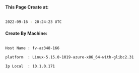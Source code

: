 
   
#### This Page Create at:

```bash

2022-09-16 - 20:24:23 UTC

```

#### Create By Machine:

```bash

Host Name : fv-az348-166

platform  : Linux-5.15.0-1019-azure-x86_64-with-glibc2.31

Ip Local  : 10.1.0.171

```

